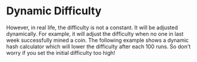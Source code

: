 # Dynamic Difficulty

However, in real life, the difficulty is not a constant. It will be adjusted dynamically. For example, it will adjust the difficulty when no one in last week successfully mined a coin. The following example shows a dynamic hash calculator which will lower the difficulty after each 100 runs. So don't worry if you set the initial difficulty too high!
